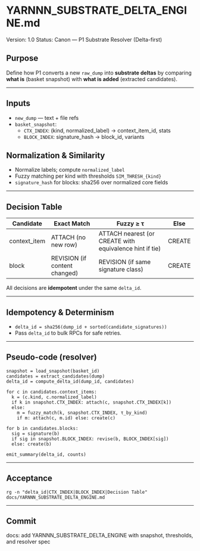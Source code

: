 # YARNNN_SUBSTRATE_DELTA_ENGINE.md
Version: 1.0
Status: Canon — P1 Substrate Resolver (Delta-first)

## Purpose
Define how P1 converts a new `raw_dump` into **substrate deltas** by comparing **what is** (basket snapshot) with **what is added** (extracted candidates).

---

## Inputs
- `new_dump` — text + file refs
- `basket_snapshot`:
  - `CTX_INDEX`: (kind, normalized_label) → context_item_id, stats
  - `BLOCK_INDEX`: signature_hash → block_id, variants

## Normalization & Similarity
- Normalize labels; compute `normalized_label`
- Fuzzy matching per kind with thresholds `SIM_THRESH_{kind}`
- `signature_hash` for blocks: sha256 over normalized core fields

---

## Decision Table

| Candidate | Exact Match | Fuzzy ≥ τ | Else |
|---|---|---|---|
| context_item | ATTACH (no new row) | ATTACH nearest (or CREATE with equivalence hint if tie) | CREATE |
| block | REVISION (if content changed) | REVISION (if same signature class) | CREATE |

All decisions are **idempotent** under the same `delta_id`.

---

## Idempotency & Determinism
- `delta_id = sha256(dump_id + sorted(candidate_signatures))`
- Pass `delta_id` to bulk RPCs for safe retries.

---

## Pseudo-code (resolver)
```pseudo
snapshot = load_snapshot(basket_id)
candidates = extract_candidates(dump)
delta_id = compute_delta_id(dump_id, candidates)

for c in candidates.context_items:
  k = (c.kind, c.normalized_label)
  if k in snapshot.CTX_INDEX: attach(c, snapshot.CTX_INDEX[k])
  else:
    m = fuzzy_match(k, snapshot.CTX_INDEX, τ_by_kind)
    if m: attach(c, m.id) else: create(c)

for b in candidates.blocks:
  sig = signature(b)
  if sig in snapshot.BLOCK_INDEX: revise(b, BLOCK_INDEX[sig])
  else: create(b)

emit_summary(delta_id, counts)
```

---

## Acceptance
`rg -n "delta_id|CTX_INDEX|BLOCK_INDEX|Decision Table" docs/YARNNN_SUBSTRATE_DELTA_ENGINE.md`

---

## Commit
docs: add YARNNN_SUBSTRATE_DELTA_ENGINE with snapshot, thresholds, and resolver spec